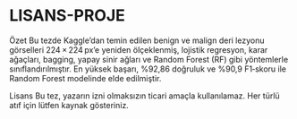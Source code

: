 # LISANS-PROJE
Özet
Bu tezde Kaggle’dan temin edilen benign ve malign deri lezyonu görselleri 224 × 224 px’e yeniden ölçeklenmiş, lojistik regresyon, karar ağaçları, bagging, yapay sinir ağları ve Random Forest (RF) gibi yöntemlerle sınıflandırılmıştır. En yüksek başarı, %92,86 doğruluk ve %90,9 F1‑skoru ile Random Forest modelinde elde edilmiştir.

Lisans
Bu tez, yazarın izni olmaksızın ticari amaçla kullanılamaz. Her türlü atıf için lütfen kaynak gösteriniz.
